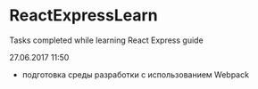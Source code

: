 # ReactExpressLearn
Tasks completed while learning React Express guide

27.06.2017 11:50
 - подготовка среды разработки с использованием Webpack

